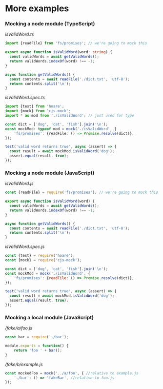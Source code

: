 # More examples

### Mocking a node module (TypeScript)

_isValidWord.ts_
```typescript
import {readFile} from 'fs/promises'; // we're going to mock this

export async function isValidWord(word: string) {
  const validWords = await getValidWords();
  return validWords.indexOf(word) !== -1;
}

async function getValidWords() {
  const contents = await readFile('./dict.txt', 'utf-8');
  return contents.split('\n');
}
```
_isValidWord.spec.ts_
```typescript
import {test} from 'hoare';
import {mock} from 'cjs-mock';
import * as mod from './isValidWord'; // just used for type

const dict = ['dog', 'cat', 'fish'].join('\n');
const mockMod: typeof mod = mock('./isValidWord', {
    'fs/promises': {readFile: () => Promise.resolve(dict)},
});

test('valid word returns true', async (assert) => {
  const result = await mockMod.isValidWord('dog');
  assert.equal(result, true);
});
```

### Mocking a node module (JavaScript)

_isValidWord.js_
```javascript
const {readFile} = require('fs/promises'); // we're going to mock this

export async function isValidWord(word) {
  const validWords = await getValidWords();
  return validWords.indexOf(word) !== -1;
}

async function getValidWords() {
  const contents = await readFile('./dict.txt', 'utf-8');
  return contents.split('\n');
}
```

_isValidWord.spec.js_
```javascript
const {test} = require('hoare');
const {mock} = require('cjs-mock');

const dict = ['dog', 'cat', 'fish'].join('\n');
const mockMod = mock('./isValidWord', {
    'fs/promises': {readFile: () => Promise.resolve(dict)},
});

test('valid word returns true', async (assert) => {
  const result = await mockMod.isValidWord('dog');
  assert.equal(result, true);
});
```

### Mocking a local module (JavaScript)

_/fake/a/foo.js_
```javascript
const bar = require('./bar');

module.exports = function() {
    return 'foo ' + bar();
}
```
_/fake/b/example.js_
```javascript
const mockedFoo = mock('../a/foo', { //relative to example.js
    './bar': () => 'fakeBar', //relative to foo.js
});